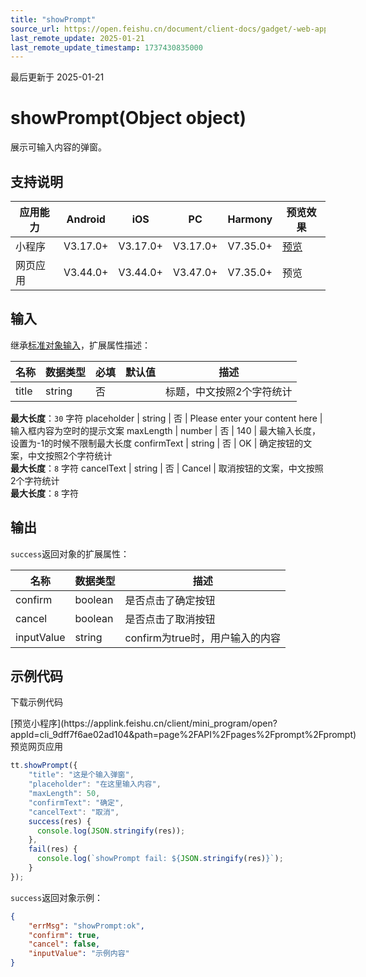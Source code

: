 ```yaml
---
title: "showPrompt"
source_url: https://open.feishu.cn/document/client-docs/gadget/-web-app-api/interface/interaction-feedback/showprompt
last_remote_update: 2025-01-21
last_remote_update_timestamp: 1737430835000
---
```

最后更新于 2025-01-21

# showPrompt(Object object)

展示可输入内容的弹窗。

## 支持说明

应用能力 | Android | iOS | PC | Harmony | 预览效果
--- | --- | --- | --- | --- | ---
小程序 | V3.17.0+ | V3.17.0+ | V3.17.0+ | V7.35.0+ | [预览](https://applink.feishu.cn/client/mini_program/open?appId=cli_9dff7f6ae02ad104&path=page%2FAPI%2Fpages%2Fprompt%2Fprompt)
网页应用 | V3.44.0+ | V3.44.0+ | V3.47.0+ | V7.35.0+ | 预览

## 输入

继承[标准对象输入](https://open.feishu.cn/document/uYjL24iN/ukzNy4SO3IjL5cjM)，扩展属性描述：

名称 | 数据类型 | 必填 | 默认值 | 描述
--- | --- | --- | --- | ---
title | string | 否 |  | 标题，中文按照2个字符统计  
**最大长度**：`30`  字符
placeholder | string | 否 | Please enter your content here | 输入框内容为空时的提示文案
maxLength | number | 否 | 140 | 最大输入长度，设置为-1的时候不限制最大长度
confirmText | string | 否 | OK | 确定按钮的文案，中文按照2个字符统计  
**最大长度**：`8`  字符
cancelText | string | 否 | Cancel | 取消按钮的文案，中文按照2个字符统计  
**最大长度**：`8`  字符

## 输出

`success`返回对象的扩展属性：

名称 | 数据类型 | 描述
--- | --- | ---
confirm | boolean | 是否点击了确定按钮
cancel | boolean | 是否点击了取消按钮
inputValue | string | confirm为true时，用户输入的内容

## 示例代码

<md-download-code href="https://open.feishu.cn/document/uYjL24iN/uYDM04iNwQjL2ADN" mobileDisplay="none">下载示例代码</md-download-code>

<div style="display: flex">
          [预览小程序](https://applink.feishu.cn/client/mini_program/open?appId=cli_9dff7f6ae02ad104&path=page%2FAPI%2Fpages%2Fprompt%2Fprompt)
          预览网页应用

</div> 

```js
tt.showPrompt({
    "title": "这是个输入弹窗",
    "placeholder": "在这里输入内容",
    "maxLength": 50,
    "confirmText": "确定",
    "cancelText": "取消",
    success(res) {
      console.log(JSON.stringify(res));
    },
    fail(res) {
      console.log(`showPrompt fail: ${JSON.stringify(res)}`);
    }
});
```

`success`返回对象示例：

```json
{
    "errMsg": "showPrompt:ok",
    "confirm": true,
    "cancel": false,
    "inputValue": "示例内容"
}
```
